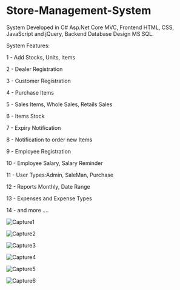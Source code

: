 
# Store-Management-System

System Developed in C# Asp.Net Core MVC, Frontend HTML, CSS, JavaScript and jQuery, Backend Database Design MS SQL.

System Features:

1 - Add Stocks, Units, Items

2 - Dealer Registration

3 - Customer Registration

4 - Purchase Items

5 - Sales Items, Whole Sales, Retails Sales

6 - Items Stock

7 - Expiry Notification 

8 - Notification to order new Items 

9 - Employee Registration

10 - Employee Salary, Salary Reminder

11 - User Types:Admin, SaleMan, Purchase 

12 - Reports Monthly, Date Range

13 - Expenses and Expense Types

14 - and more ....

![Capture1](https://user-images.githubusercontent.com/52412292/195088210-314b24b1-bba5-4c5c-97b0-e58de5186bad.PNG)

![Capture2](https://user-images.githubusercontent.com/52412292/195088352-bf167a2e-d3f3-41fc-88a1-c3e828e5e831.PNG)

![Capture3](https://user-images.githubusercontent.com/52412292/195088419-3278dd40-d6db-4d46-bf36-f11a516de926.PNG)

![Capture4](https://user-images.githubusercontent.com/52412292/195088466-f0e13a3b-3516-4c98-9898-b42160ead74d.PNG)

![Capture5](https://user-images.githubusercontent.com/52412292/195088507-efa66c22-96ab-465f-82cb-b62771ed370a.PNG)

![Capture6](https://user-images.githubusercontent.com/52412292/195088553-d2db641c-a079-4f38-ae89-bf11d45667f6.PNG)




